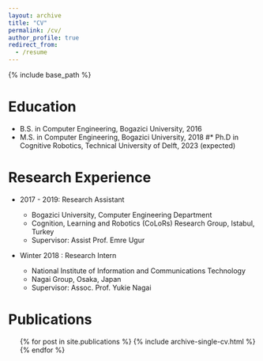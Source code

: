 ```yaml
---
layout: archive
title: "CV"
permalink: /cv/
author_profile: true
redirect_from:
  - /resume
---
```


{% include base_path %}

Education
======
* B.S. in Computer Engineering, Bogazici University, 2016
* M.S. in Computer Engineering, Bogazici University, 2018
#* Ph.D in Cognitive Robotics, Technical University of Delft, 2023 (expected)

Research Experience
======
* 2017 - 2019: Research Assistant
  * Bogazici University, Computer Engineering Department
  * Cognition, Learning and Robotics (CoLoRs) Research Group, Istabul, Turkey 
  * Supervisor: Assist Prof. Emre Ugur

* Winter 2018 : Research Intern
  * National Institute of Information and Communications Technology
  * Nagai Group, Osaka, Japan
  * Supervisor: Assoc. Prof. Yukie Nagai
  

Publications
======
  <ul>{% for post in site.publications %}
    {% include archive-single-cv.html %}
  {% endfor %}</ul>

